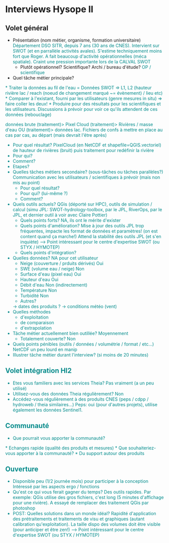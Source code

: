 # Interviews Hysope II

## Volet général

* Présentation (nom métier, organisme, formation universitaire)
<span class="user-answer">Département DSO SITR, depuis 7 ans (30 ans de CNES). Intervient sur SWOT (et en parrallèle activités avales). S'estime techniquement moins fort que Roger. A fait beaucoup d'activité opérationnelles (méca spatiale). Craint une pression importante lors de la CALVAL SWOT</span>
  * Plutôt opérationnel? Scientifique? Archi / bureau d'étude?
  <span class="user-answer">OP / scientifique</span>
* Quel tâche métier principale? 
<span class="user-answer">
* Traiter la données au fil de l'eau = Données SWOT => L1, L2 (hauteur rivière lac / reach (noeud de changement marqué ~= évènement) / lieu etc)
* Comparer à l'existant, fourni par les utilisateurs (genre mesures in situ) => faire coller les deux!
* Produire pour des résultats pour les scientifiques et les utilisateurs. Discussions à prévoir pour voir ce qu'ils attendent de ces données (rebouclage)

données brute (traitement)> Pixel Cloud (traitement)> Rivières / masse d'eau OU (traitement)> données lac. Fichiers de confs à mettre en place au cas par cas, au départ (mais devrait l'être après)
</span>
  * Pour quel résultat?
  <span class="user-answer">PixelCloud (en NetCDF et shapefile=QGIS.vectoriel) de hauteur de rivières (bruit) puis traitement pour redéfinir la rivière</span>
  * Pour qui?
  <span class="user-answer"></span>
  * Comment?
  <span class="user-answer"></span>
  * Etapes?
  <span class="user-answer"></span>
* Quelles tâches métiers secondaire? (sous-tâches ou tâches parallèles?)
<span class="user-answer">Communication avec les utilisateurs / scientifiques à prévoir (mais non mis au point)</span>
  * Pour quel résultat?
  <span class="user-answer"></span>
  * Pour qui? (lui-même ?)
  <span class="user-answer"></span>
  * Comment?
  <span class="user-answer"></span>
* Quels outils actuels?
<span class="user-answer">QGis (déporté sur HPC), outils de simulation / calcul (simu JPL: SWOT-hydrology-toolbox, par le JPL, RiverOps, par le JPL, et dernier outil à voir avec Claire Pottier)</span>
  * Quels points forts?
  <span class="user-answer">NA, ils ont le mérite d'exister</span>
  * Quels points d'amélioration?
  <span class="user-answer">Mise à jour des outils JPL trop fréquentes, impacte les format de données et paramètres! (on est content quand ça marche!) Attend la stabilité des outils JPL (et s'en inquiète) --> Point intéressant pour le centre d'expertise SWOT (ou STYX / HYMOTEP)</span>
  * Quels points d'intégration?
  <span class="user-answer"></span>
* Quelles données? 
<span class="user-answer">NA pour cet utilisateur</span>
  * Neige (couverture / prduits dérivés)
  <span class="user-answer">Oui</span>
  * SWE (volume eau / neige)
  <span class="user-answer">Non</span>
  * Surface d'eau (pixel eau)
  <span class="user-answer">Oui</span>
  * Hauteur d'eau
  <span class="user-answer">Oui</span>
  * Débit d'eau
  <span class="user-answer">Non (indirectement)</span>
  * Température
  <span class="user-answer">Non</span>
  * Turbidité
  <span class="user-answer">Non</span>
  * Autres?
  <span class="user-answer">
    -> dates des produits <span color="red">? </span>
    -> conditions météo (vent)
  </span>
* Quelles méthodes
  * d'exploitation
  <span class="user-answer"></span>
  * de comparaison
  <span class="user-answer"></span>
  * d'extrapolation
  <span class="user-answer"></span>
* Tâche métier actuellement bien outillée?
<span class="user-answer">Moyennement</span>
  * Totalement couverte?
  <span class="user-answer">Non</span>
* Quels points pénibles (outils / données / volumétrie / format / etc...)
<span class="user-answer">NetCDF un peu lourd en manip</span>
* Illustrer tâche métier durant l'interview? (si moins de 20 minutes)
<span class="user-answer"></span>

## Volet intégration HI2

* Etes vous familiers avec les services Theia?
<span class="user-answer">Pas vraiment (a un peu utilisé)</span>
* Utilisez-vous des données Theia régulièrement?
<span class="user-answer">Non</span>
* Accédez-vous régulièrement à des produits CNES (peps / cdpp / hydroweb / theia similaires...)
<span class="user-answer">Peps: oui (pour d'autres projets), utilise également les données Sentinel1.</span>

## Communauté

* Que pourrait vous apporter la communauté?
<span class="user-answer">
* Echanges rapide (qualité des produits et mesures)
</span>
* Que souhaiteriez-vous apporter à la communauté?
<span class="user-answer">
* Du support autour des produits
</span>

## Ouverture

* Disponible peu (1/2 journée mois) pour participer à la conception
<span class="user-answer">Intéressé par les aspects ergo / fonctions</span>
* Qu'est ce qui vous ferait gagner du temps?
<span class="user-answer">Des outils rapides. Par exemple: QGis utilise des gros fichiers, c'est long (5 minutes d'affichage pour une rivière). A essayé de remplacer des traitement QGis par photoshop</span>
* POST: Quelles solutions dans un monde idéal?
<span class="user-answer">Rapidité d'application des prétraitements et traitements de visu et graphiques (autant calibration qu'exploitation). La taille dispo des volumes doit être visible (pour anticiper et être zen!) --> Point intéressant pour le centre d'expertise SWOT (ou STYX / HYMOTEP) </span>

<style>
.user-answer {
  color: darkcyan;  
}
</style>
